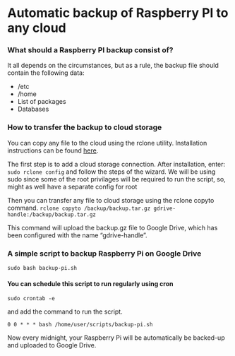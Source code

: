 # Automatic backup of Raspberry PI to any cloud

### What should a Raspberry PI backup consist of?
It all depends on the circumstances, but as a rule, the backup file should contain the following data:

- /etc
- /home
- List of packages
- Databases


### How to transfer the backup to cloud storage
You can copy any file to the cloud using the rclone utility. Installation instructions can be found [here](https://github.com/wadhwakamal/headless-raspberrypi/tree/main/scripts#install-rclone).

The first step is to add a cloud storage connection. After installation, enter:
`sudo rclone config`
and follow the steps of the wizard. We will be using sudo since some of the root privilages will be required to run the script, so, might as well have a separate config for root

Then you can transfer any file to cloud storage using the rclone copyto command.
`rclone copyto /backup/backup.tar.gz gdrive-handle:/backup/backup.tar.gz`

This command will upload the backup.gz file to Google Drive, which has been configured with the name “gdrive-handle”.

### A simple script to backup Raspberry Pi on Google Drive

`sudo bash backup-pi.sh`

#### You can schedule this script to run regularly using cron
`sudo crontab -e`

and add the command to run the script.

`0 0 * * * bash /home/user/scripts/backup-pi.sh`

Now every midnight, your Raspberry Pi will be automatically be backed-up and uploaded to Google Drive.


